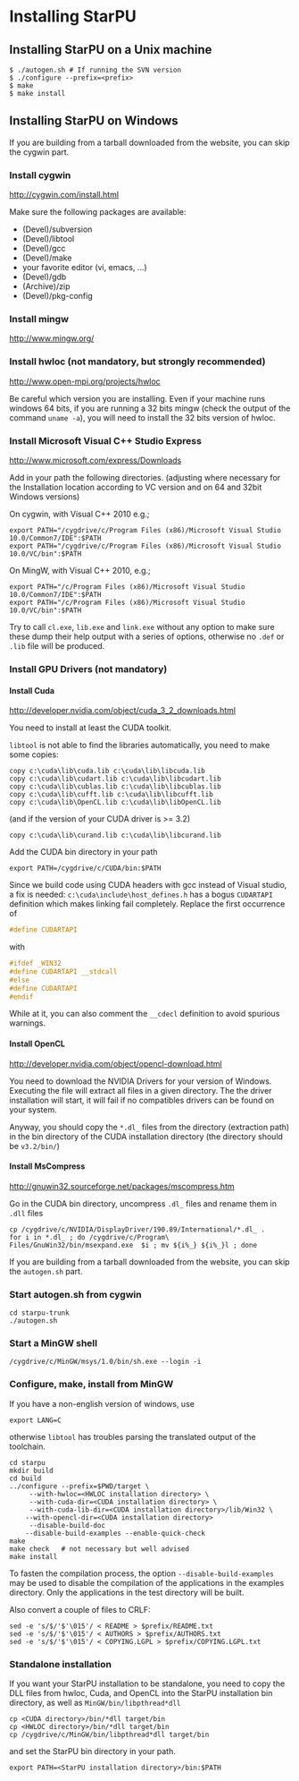 <!---
 StarPU --- Runtime system for heterogeneous multicore architectures.

 Copyright (C) 2009-2025    University of Bordeaux, CNRS (LaBRI UMR 5800), Inria

 StarPU is free software; you can redistribute it and/or modify
 it under the terms of the GNU Lesser General Public License as published by
 the Free Software Foundation; either version 2.1 of the License, or (at
 your option) any later version.

 StarPU is distributed in the hope that it will be useful, but
 WITHOUT ANY WARRANTY; without even the implied warranty of
 MERCHANTABILITY or FITNESS FOR A PARTICULAR PURPOSE.

 See the GNU Lesser General Public License in COPYING.LGPL for more details.
-->

# Installing StarPU

## Installing StarPU on a Unix machine

```shell
$ ./autogen.sh # If running the SVN version
$ ./configure --prefix=<prefix>
$ make
$ make install
```

## Installing StarPU on Windows

If you are building from a tarball downloaded from the website, you can skip the
cygwin part.

### Install cygwin

http://cygwin.com/install.html

Make sure the following packages are available:
- (Devel)/subversion
- (Devel)/libtool
- (Devel)/gcc
- (Devel)/make
- your favorite editor (vi, emacs, ...)
- (Devel)/gdb
- (Archive)/zip
- (Devel)/pkg-config

### Install mingw

http://www.mingw.org/

### Install hwloc (not mandatory, but strongly recommended)

http://www.open-mpi.org/projects/hwloc

Be careful which version you are installing. Even if your machine
runs windows 64 bits, if you are running a 32 bits mingw (check the
output of the command `uname -a`), you will need to install the 32
bits version of hwloc.

### Install Microsoft Visual C++ Studio Express

http://www.microsoft.com/express/Downloads

Add in your path the following directories.
(adjusting where necessary for the Installation location according to VC
 version and on 64 and 32bit Windows versions)

On cygwin, with Visual C++ 2010 e.g.;

```shell
export PATH="/cygdrive/c/Program Files (x86)/Microsoft Visual Studio 10.0/Common7/IDE":$PATH
export PATH="/cygdrive/c/Program Files (x86)/Microsoft Visual Studio 10.0/VC/bin":$PATH
```

On MingW, with Visual C++ 2010, e.g.;

```shell
export PATH="/c/Program Files (x86)/Microsoft Visual Studio 10.0/Common7/IDE":$PATH
export PATH="/c/Program Files (x86)/Microsoft Visual Studio 10.0/VC/bin":$PATH
```

Try to call `cl.exe`, `lib.exe` and `link.exe` without any option to make
sure these dump their help output with a series of options, otherwise no
`.def` or `.lib` file will be produced.

### Install GPU Drivers (not mandatory)

#### Install Cuda

http://developer.nvidia.com/object/cuda_3_2_downloads.html

You need to install at least the CUDA toolkit.

`libtool` is not able to find the libraries automatically, you
need to make some copies:

```shell
copy c:\cuda\lib\cuda.lib c:\cuda\lib\libcuda.lib
copy c:\cuda\lib\cudart.lib c:\cuda\lib\libcudart.lib
copy c:\cuda\lib\cublas.lib c:\cuda\lib\libcublas.lib
copy c:\cuda\lib\cufft.lib c:\cuda\lib\libcufft.lib
copy c:\cuda\lib\OpenCL.lib c:\cuda\lib\libOpenCL.lib
```

(and if the version of your CUDA driver is >= 3.2)

```shell
copy c:\cuda\lib\curand.lib c:\cuda\lib\libcurand.lib
```

Add the CUDA bin directory in your path

```shell
export PATH=/cygdrive/c/CUDA/bin:$PATH
```

Since we build code using CUDA headers with gcc instead of Visual studio,
a fix is needed: `c:\cuda\include\host_defines.h` has a bogus `CUDARTAPI`
definition which makes linking fail completely. Replace the first
occurrence of

```C
#define CUDARTAPI
```

with

```C
#ifdef _WIN32
#define CUDARTAPI __stdcall
#else
#define CUDARTAPI
#endif
```

While at it, you can also comment the `__cdecl` definition to avoid spurious
warnings.

#### Install OpenCL

http://developer.nvidia.com/object/opencl-download.html

You need to download the NVIDIA Drivers for your version of
Windows. Executing the file will extract all files in a given
directory. The the driver installation will start, it will fail
if no compatibles drivers can be found on your system.

Anyway, you should copy the `*.dl_` files from the directory
(extraction path) in the bin directory of the CUDA installation
directory (the directory should be `v3.2/bin/`)

#### Install MsCompress

http://gnuwin32.sourceforge.net/packages/mscompress.htm

Go in the CUDA bin directory, uncompress `.dl_` files and rename
them in `.dll` files

```shell
cp /cygdrive/c/NVIDIA/DisplayDriver/190.89/International/*.dl_ .
for i in *.dl_ ; do /cygdrive/c/Program\ Files/GnuWin32/bin/msexpand.exe  $i ; mv ${i%_} ${i%_}l ; done
```

If you are building from a tarball downloaded from the website, you can skip the
`autogen.sh` part.

### Start autogen.sh from cygwin

```shell
cd starpu-trunk
./autogen.sh
```

### Start a MinGW shell

```shell
/cygdrive/c/MinGW/msys/1.0/bin/sh.exe --login -i
```

### Configure, make, install from MinGW

If you have a non-english version of windows, use

```shell
export LANG=C
```

otherwise `libtool` has troubles parsing the translated output of the toolchain.

```
cd starpu
mkdir build
cd build
../configure --prefix=$PWD/target \
     --with-hwloc=<HWLOC installation directory> \
     --with-cuda-dir=<CUDA installation directory> \
     --with-cuda-lib-dir=<CUDA installation directory>/lib/Win32 \
	--with-opencl-dir=<CUDA installation directory>
     --disable-build-doc
	--disable-build-examples --enable-quick-check
make
make check   # not necessary but well advised
make install
```

To fasten the compilation process, the option
`--disable-build-examples` may be used to disable the
compilation of the applications in the examples directory. Only the
applications in the test directory will be built.

Also convert a couple of files to CRLF:

```shell
sed -e 's/$/'$'\015'/ < README > $prefix/README.txt
sed -e 's/$/'$'\015'/ < AUTHORS > $prefix/AUTHORS.txt
sed -e 's/$/'$'\015'/ < COPYING.LGPL > $prefix/COPYING.LGPL.txt
```

### Standalone installation

If you want your StarPU installation to be standalone, you need to
copy the DLL files from hwloc, Cuda, and OpenCL into the StarPU
installation bin directory, as well as `MinGW/bin/libpthread*dll`

```shell
cp <CUDA directory>/bin/*dll target/bin
cp <HWLOC directory>/bin/*dll target/bin
cp /cygdrive/c/MinGW/bin/libpthread*dll target/bin
```

and set the StarPU bin directory in your path.

```shell
export PATH=<StarPU installation directory>/bin:$PATH
```

